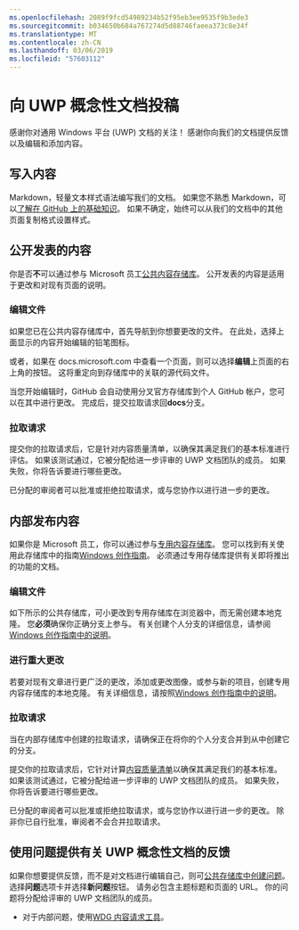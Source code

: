 ```yaml
---
ms.openlocfilehash: 2089f9fcd54989234b52f95eb3ee9535f9b3ede3
ms.sourcegitcommit: b034650b684a767274d5d88746faeea373c8e34f
ms.translationtype: MT
ms.contentlocale: zh-CN
ms.lasthandoff: 03/06/2019
ms.locfileid: "57603112"
---
```

# <a name="contributing-to-uwp-conceptual-documentation"></a>向 UWP 概念性文档投稿

感谢你对通用 Windows 平台 (UWP) 文档的关注！ 感谢你向我们的文档提供反馈以及编辑和添加内容。

## <a name="writing-content"></a>写入内容

Markdown，轻量文本样式语法编写我们的文档。 如果您不熟悉 Markdown，可以[了解在 GitHub 上的基础知识](https://guides.github.com/features/mastering-markdown/)。 如果不确定，始终可以从我们的文档中的其他页面复制格式设置样式。

## <a name="public-contributions"></a>公开发表的内容

你是否**不**可以通过参与 Microsoft 员工[公共内容存储库](https://github.com/MicrosoftDocs/windows-uwp)。 公开发表的内容是适用于更改和对现有页面的说明。

### <a name="editing-a-file"></a>编辑文件

如果您已在公共内容存储库中，首先导航到你想要更改的文件。 在此处，选择上面显示的内容开始编辑的铅笔图标。

或者，如果在 docs.microsoft.com 中查看一个页面，则可以选择**编辑**上页面的右上角的按钮。 这将重定向到存储库中的关联的源代码文件。

当您开始编辑时，GitHub 会自动使用分叉官方存储库到个人 GitHub 帐户，您可以在其中进行更改。 完成后，提交拉取请求回**docs**分支。

### <a name="pull-requests"></a>拉取请求

提交你的拉取请求后，它是针对内容质量清单，以确保其满足我们的基本标准进行评估。 如果该测试通过，它被分配给进一步评审的 UWP 文档团队的成员。 如果失败，你将告诉要进行哪些更改。

已分配的审阅者可以批准或拒绝拉取请求，或与您协作以进行进一步的更改。

## <a name="internal-contributions"></a>内部发布内容

如果你是 Microsoft 员工，你可以通过参与[专用内容存储库](https://cpubwin.visualstudio.com/_git/windows-uwp)。 您可以找到有关使用此存储库中的指南[Windows 创作指南](https://review.docs.microsoft.com/windows-authoring-guide/uwp/?branch=master)。 必须通过专用存储库提供有关即将推出的功能的文档。

### <a name="editing-a-file"></a>编辑文件

如下所示的公共存储库，可小更改到专用存储库在浏览器中，而无需创建本地克隆。 您**必须**确保你正确分支上参与。 有关创建个人分支的详细信息，请参阅[Windows 创作指南中的说明](https://review.docs.microsoft.com/windows-authoring-guide/uwp/conceptual/branches?branch=master)。

### <a name="making-substantial-changes"></a>进行重大更改

若要对现有文章进行更广泛的更改，添加或更改图像，或参与新的项目，创建专用内容存储库的本地克隆。 有关详细信息，请按照[Windows 创作指南中的说明](https://review.docs.microsoft.com/windows-authoring-guide/uwp/conceptual/)。

### <a name="pull-requests"></a>拉取请求

当在内部存储库中创建的拉取请求，请确保正在将你的个人分支合并到从中创建它的分支。

提交你的拉取请求后，它针对计算[内容质量清单](https://review.docs.microsoft.com/windows-authoring-guide/managing-contributions/editorial-checklist?branch=master)以确保其满足我们的基本标准。 如果该测试通过，它被分配给进一步评审的 UWP 文档团队的成员。 如果失败，你将告诉要进行哪些更改。

已分配的审阅者可以批准或拒绝拉取请求，或与您协作以进行进一步的更改。 除非你已自行批准，审阅者不会合并拉取请求。

## <a name="using-issues-to-provide-feedback-on-uwp-conceptual-documentation"></a>使用问题提供有关 UWP 概念性文档的反馈

如果你想要提供反馈，而不是对文档进行编辑自己，则可[公共存储库中创建问题](https://github.com/MicrosoftDocs/windows-uwp/issues)。 选择**问题**选项卡并选择**新问题**按钮。 请务必包含主题标题和页面的 URL。 你的问题将分配给评审的 UWP 文档团队的成员。

* 对于内部问题，使用[WDG 内容请求工具](https://aka.ms/pubrequest)。
